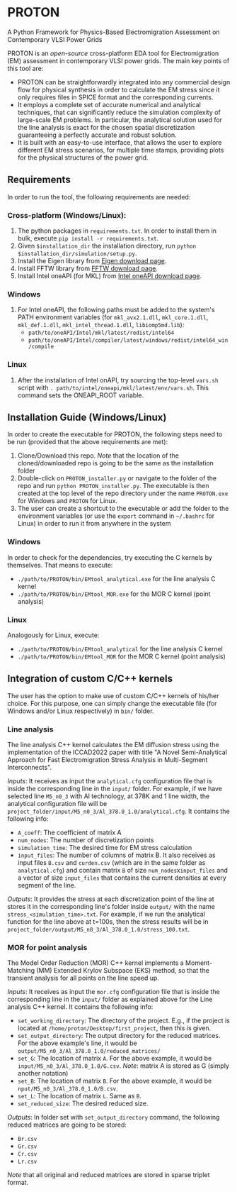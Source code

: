 # PROTON
A Python Framework for Physics-Based Electromigration Assessment on Contemporary VLSI Power Grids

PROTON is an _open-source_ cross-platform EDA tool for  Electromigration (EM) assessment in contemporary VLSI power grids. The main key points of this tool are:
- PROTON can be straightforwardly integrated into any commercial design flow for physical synthesis in order to calculate the EM stress since it only requires files in SPICE format and the corresponding currents. 
- It employs a complete set of accurate numerical and analytical techniques, that can significantly reduce the simulation complexity of large-scale EM problems. In particular, the analytical solution used for the line analysis is exact for the chosen spatial discretization guaranteeing a perfectly accurate and robust solution.
- It is built with an easy-to-use interface, that allows the user to explore different EM stress scenarios, for multiple time stamps, providing plots for the physical structures of the power grid.

## Requirements
In order to run the tool, the following requirements are needed:

### Cross-platform (Windows/Linux):
1. The python packages in `requirements.txt`. In order to install them in bulk, execute `pip install -r requirements.txt`.
2. Given `$installation_dir` the installation directory, run `python $installation_dir/simulation/setup.py`.
3. Install the Eigen library from [Eigen download page](http://eigen.tuxfamily.org/index.php?title=Main_Page#Download).
4. Install FFTW library from [FFTW download page](https://fftw.org/download.html).
5. Install Intel oneAPI (for MKL) from [Intel oneAPI download page](https://www.intel.com/content/www/us/en/developer/articles/guide/installation-guide-for-oneapi-toolkits.html).

### Windows
1. For Intel oneAPI, the following paths must be added to the system's PATH environment variables (for `mkl_avx2.1.dll`, `mkl_core.1.dll`, `mkl_def.1.dll`, `mkl_intel_thread.1.dll`, `libiomp5md.lib`):
   - `path/to/oneAPI/Intel/mkl/latest/redist/intel64`
   - `path/to/oneAPI/Intel/compiler/latest/windows/redist/intel64_win/compile`

### Linux
1. After the installation of Intel onAPI, try sourcing the top-level `vars.sh` script with `. path/to/intel/oneapi/mkl/latest/env/vars.sh`. This command sets the ONEAPI_ROOT variable.

## Installation Guide (Windows/Linux)
In order to create the executable for PROTON, the following steps need to be run (provided that the above requirements are met):
1. Clone/Download this repo. _Note_ that the location of the cloned/downloaded repo is going to be the same as the installation folder
2. Double-click on `PROTON_installer.py` or navigate to the folder of the repo and run `python PROTON_installer.py`. The executable is then created at the top level of the repo directory under the name `PROTON.exe` for Windows and `PROTON` for Linux.
3. The user can create a shortcut to the executable or add the folder to the environment variables (or use the `export` command in `~/.bashrc` for Linux) in order to run it from anywhere in the system


### Windows
In order to check for the dependencies, try executing the C kernels by themselves. That means to execute:
- `./path/to/PROTON/bin/EMtool_analytical.exe` for the line analysis C kernel
- `./path/to/PROTON/bin/EMtool_MOR.exe` for the MOR C kernel (point analysis)

### Linux
Analogously for Linux, execute:
- `./path/to/PROTON/bin/EMtool_analytical` for the line analysis C kernel
- `./path/to/PROTON/bin/EMtool_MOR` for the MOR C kernel (point analysis)


## Integration of custom C/C++ kernels
The user has the option to make use of custom C/C++ kernels of his/her choice. For this purpose, one can simply change the executable file (for Windows and/or Linux respectively) in `bin/` folder. 

### Line analysis
The line analysis C++ kernel calculates the EM diffusion stress using the implementation of the ICCAD2022 paper with title "A Novel Semi-Analytical Approach for Fast Electromigration Stress Analysis in Multi-Segment Interconnects". 

*Inputs*: It receives as input the `analytical.cfg` configuration file that is inside the corresponding line in the `input/` folder. For example, if we have selected line `M5_n0_3` with Al technology, at 378K and 1 line width, the analytical configuration file will be `project_folder/input/M5_n0_3/Al_378.0_1.0/analytical.cfg`. It contains the following info:
- `A_coeff`: The coefficient of matrix A 
- `num_nodes`: The number of discretization points
- `simulation_time`: The desired time for EM stress calculation
- `input_files`: The number of columns of matrix B.
It also receives as input files `B.csv` and `curden.csv` (which are in the same folder as `analytical.cfg`) and contain matrix `B` of size `num_nodes`x`input_files` and a vector of size `input_files` that contains the current densities at every segment of the line.

*Outputs*: It provides the stress at each discretization point of the line at stores it in the corresponding line's folder inside `output/` with the name `stress_<simulation_time>.txt`. For example, if we run the analytical function for the line above at t=100s, then the stress results will be in `project_folder/output/M5_n0_3/Al_378.0_1.0/stress_100.txt`.


### MOR for point analysis
The Model Order Reduction (MOR) C++ kernel implements a Moment-Matching (MM) Extended Krylov Subspace (EKS) method, so that the transient analysis for all points on the line speed up.

*Inputs*: It receives as input the `mor.cfg` configuration file that is inside the corresponding line in the `input/` folder as explained above for the Line analysis C++ kernel. It contains the following info:
- `set_working_directory`: The directory of the project. E.g., if the project is located at `/home/proton/Desktop/first_project`, then this is given.
- `set_output_directory`: The output directory for the reduced matrices. For the above example's line, it would be `output/M5_n0_3/Al_378.0_1.0/reduced_matrices/`
- `set_G`: The location of matrix `A`. For the above example, it would be `input/M5_n0_3/Al_378.0_1.0/G.csv`. _Note_: matrix A is stored as G (simply another notation)
- `set_B`: The location of matrix `B`. For the above example, it would be `nput/M5_n0_3/Al_378.0_1.0/B.csv`.
- `set_L`: The location of matrix `L`. Same as `B`.
- `set_reduced_size`: The desired reduced size. 

*Outputs*: In folder set with `set_output_directory` command, the following reduced matrices are going to be stored:
- `Br.csv`
- `Gr.csv`
- `Cr.csv`
- `Lr.csv`

_Note_ that all original and reduced matrices are stored in sparse triplet format.
